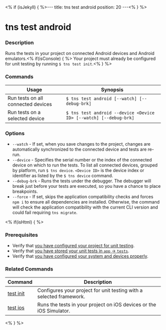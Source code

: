 <% if (isJekyll) { %>---
title: tns test android
position: 20
---<% } %>

# tns test android

### Description

Runs the tests in your project on connected Android devices and Android emulators.<% if(isConsole) { %> Your project must already be configured for unit testing by running `$ tns test init`.<% } %>

### Commands

Usage | Synopsis
------|-------
Run tests on all connected devices | `$ tns test android [--watch] [--debug-brk]`
Run tests on a selected device | `$ tns test android --device <Device ID> [--watch] [--debug-brk]`

### Options

* `--watch` - If set, when you save changes to the project, changes are automatically synchronized to the connected device and tests are re-run.
* `--device` - Specifies the serial number or the index of the connected device on which to run the tests. To list all connected devices, grouped by platform, run `$ tns device`. `<Device ID>` is the device index or identifier as listed by the `$ tns device` command.
* `--debug-brk` - Runs the tests under the debugger. The debugger will break just before your tests are executed, so you have a chance to place breakpoints.
* `--force` - If set, skips the application compatibility checks and forces `npm i` to ensure all dependencies are installed. Otherwise, the command will check the application compatibility with the current CLI version and could fail requiring `tns migrate`.

<% if(isHtml) { %>

### Prerequisites

* Verify that [you have configured your project for unit testing](test-init.html).
* Verify that [you have stored your unit tests in `app` &#8594; `tests`](http://docs.nativescript.org/testing).
* Verify that [you have configured your system and devices properly](http://docs.nativescript.org/testing).

### Related Commands

Command | Description
--------|------------
[test init](test-init.html) | Configures your project for unit testing with a selected framework.
[test ios](test-ios.html) | Runs the tests in your project on iOS devices or the iOS Simulator.
<% } %>
